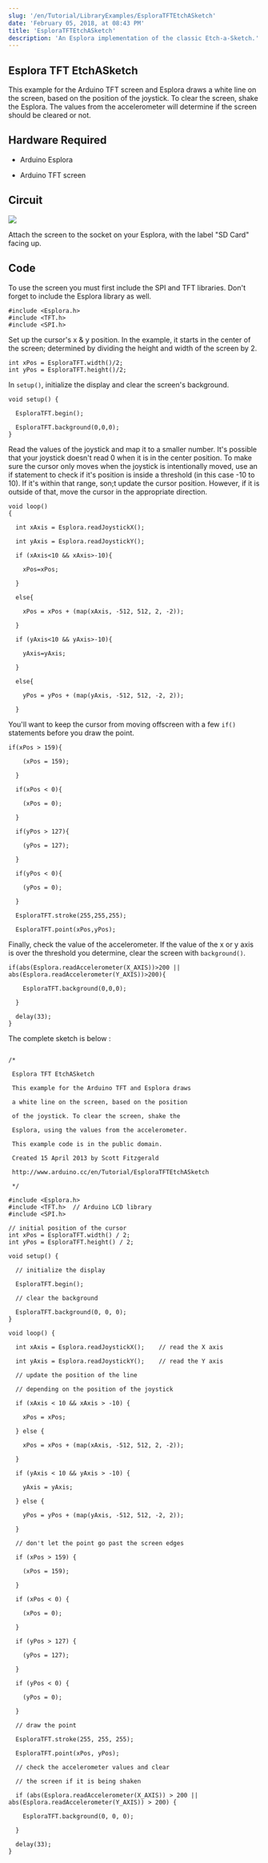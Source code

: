 ```yaml
---
slug: '/en/Tutorial/LibraryExamples/EsploraTFTEtchASketch'
date: 'February 05, 2018, at 08:43 PM'
title: 'EsploraTFTEtchASketch'
description: 'An Esplora implementation of the classic Etch-a-Sketch.'
---
```




## Esplora TFT EtchASketch

This example for the Arduino TFT screen and Esplora draws a white line on the screen, based on the position of the joystick. To clear the screen, shake the Esplora. The values from the accelerometer will determine if the screen should be cleared or not.

## Hardware Required

- Arduino Esplora

- Arduino TFT screen

## Circuit

![](assets/Esplora_GLCDEtchASketch.png)

Attach the screen to the socket on your Esplora, with the label "SD Card" facing up.

## Code

To use the screen you must first include the SPI and TFT libraries. Don't forget to include the Esplora library as well.

```arduino
#include <Esplora.h>
#include <TFT.h>
#include <SPI.h>
```

Set up the cursor's x & y position. In the example, it starts in the center of the screen; determined by dividing the height and width of the screen by 2.

```arduino
int xPos = EsploraTFT.width()/2;
int yPos = EsploraTFT.height()/2;
```

In `setup()`, initialize the display and clear the screen's background.

```arduino
void setup() {

  EsploraTFT.begin();

  EsploraTFT.background(0,0,0);
}
```

Read the values of the joystick and map it to a smaller number. It's possible that your joystick doesn't read 0 when it is in the center position. To make sure the cursor only moves when the joystick is intentionally moved, use an if statement to check if it's position is inside a threshold (in this case -10 to 10). If it's within that range, son;t update the cursor position. However, if it is outside of that, move the cursor in the appropriate direction.

```arduino
void loop()
{

  int xAxis = Esplora.readJoystickX();

  int yAxis = Esplora.readJoystickY();

  if (xAxis<10 && xAxis>-10){

    xPos=xPos;

  }

  else{

    xPos = xPos + (map(xAxis, -512, 512, 2, -2));

  }

  if (yAxis<10 && yAxis>-10){

    yAxis=yAxis;

  }

  else{

    yPos = yPos + (map(yAxis, -512, 512, -2, 2));

  }
```

You'll want to keep the cursor from moving offscreen with a few `if()` statements before you draw the point.

```arduino
if(xPos > 159){

    (xPos = 159);

  }

  if(xPos < 0){

    (xPos = 0);

  }

  if(yPos > 127){

    (yPos = 127);

  }

  if(yPos < 0){

    (yPos = 0);

  }

  EsploraTFT.stroke(255,255,255);

  EsploraTFT.point(xPos,yPos);
```

Finally, check the value of the accelerometer. If the value of the x or y axis is over the threshold you determine, clear the screen with `background()`.

```arduino
if(abs(Esplora.readAccelerometer(X_AXIS))>200 || abs(Esplora.readAccelerometer(Y_AXIS))>200){

    EsploraTFT.background(0,0,0);

  }

  delay(33);
}
```

The complete sketch is below :

```arduino

/*

 Esplora TFT EtchASketch

 This example for the Arduino TFT and Esplora draws

 a white line on the screen, based on the position

 of the joystick. To clear the screen, shake the

 Esplora, using the values from the accelerometer.

 This example code is in the public domain.

 Created 15 April 2013 by Scott Fitzgerald

 http://www.arduino.cc/en/Tutorial/EsploraTFTEtchASketch

 */

#include <Esplora.h>
#include <TFT.h>  // Arduino LCD library
#include <SPI.h>

// initial position of the cursor
int xPos = EsploraTFT.width() / 2;
int yPos = EsploraTFT.height() / 2;

void setup() {

  // initialize the display

  EsploraTFT.begin();

  // clear the background

  EsploraTFT.background(0, 0, 0);
}

void loop() {

  int xAxis = Esplora.readJoystickX();    // read the X axis

  int yAxis = Esplora.readJoystickY();    // read the Y axis

  // update the position of the line

  // depending on the position of the joystick

  if (xAxis < 10 && xAxis > -10) {

    xPos = xPos;

  } else {

    xPos = xPos + (map(xAxis, -512, 512, 2, -2));

  }

  if (yAxis < 10 && yAxis > -10) {

    yAxis = yAxis;

  } else {

    yPos = yPos + (map(yAxis, -512, 512, -2, 2));

  }

  // don't let the point go past the screen edges

  if (xPos > 159) {

    (xPos = 159);

  }

  if (xPos < 0) {

    (xPos = 0);

  }

  if (yPos > 127) {

    (yPos = 127);

  }

  if (yPos < 0) {

    (yPos = 0);

  }

  // draw the point

  EsploraTFT.stroke(255, 255, 255);

  EsploraTFT.point(xPos, yPos);

  // check the accelerometer values and clear

  // the screen if it is being shaken

  if (abs(Esplora.readAccelerometer(X_AXIS)) > 200 || abs(Esplora.readAccelerometer(Y_AXIS)) > 200) {

    EsploraTFT.background(0, 0, 0);

  }

  delay(33);
}
```